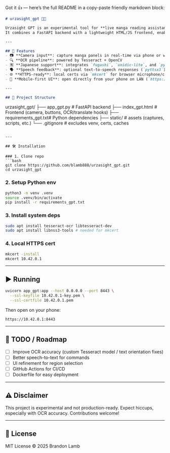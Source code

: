 Got it 👍 — here’s the full README in a copy-paste friendly markdown block:

```markdown
# urzasight_gpt 📖🤖

Urzasight GPT is an experimental tool for **live manga reading assistance**.  
It combines a FastAPI backend with a lightweight HTML/JS frontend, enabling OCR + translation workflows directly in the browser.

---

## 🚀 Features
- 📷 **Camera input**: capture manga panels in real-time via phone or webcam
- 🔍 **OCR pipeline**: powered by Tesseract + OpenCV
- 🈶 **Japanese support**: integrates `fugashi`, `unidic-lite`, and `pykakasi` for tokenization + reading
- 🗣️ **Speech feedback**: optional text-to-speech responses (`pyttsx3`)
- 🌐 **HTTPS-ready**: local certs via `mkcert` for browser microphone/camera APIs
- 📱 **Mobile-first UI**: open directly from your phone on LAN (`https://<your-ip>:8443`)

---

## 📂 Project Structure
```

urzasight\_gpt/
├── app\_gpt.py          # FastAPI backend
├── index\_gpt.html      # Frontend (camera, buttons, OCR/translate hooks)
├── requirements\_gpt.txt# Python dependencies
├── static/             # assets (captures, scripts, etc.)
└── .gitignore          # excludes venv, certs, caches

````

---

## 🛠️ Installation

### 1. Clone repo
```bash
git clone https://github.com/blamb888/urzasight_gpt.git
cd urzasight_gpt
````

### 2. Setup Python env

```bash
python3 -m venv .venv
source .venv/bin/activate
pip install -r requirements_gpt.txt
```

### 3. Install system deps

```bash
sudo apt install tesseract-ocr libtesseract-dev
sudo apt install libnss3-tools # needed for mkcert
```

### 4. Local HTTPS cert

```bash
mkcert -install
mkcert 10.42.0.1
```

---

## ▶️ Running

```bash
uvicorn app_gpt:app --host 0.0.0.0 --port 8443 \
  --ssl-keyfile 10.42.0.1-key.pem \
  --ssl-certfile 10.42.0.1.pem
```

Then open on your phone:

```
https://10.42.0.1:8443
```

---

## 📝 TODO / Roadmap

* [ ] Improve OCR accuracy (custom Tesseract model / text orientation fixes)
* [ ] Better speech-to-text for commands
* [ ] UI refinement for region selection
* [ ] GitHub Actions for CI/CD
* [ ] Dockerfile for easy deployment

---

## ⚠️ Disclaimer

This project is experimental and not production-ready. Expect hiccups, especially with OCR accuracy. Contributions welcome!

---

## 📜 License

MIT License © 2025 Brandon Lamb
